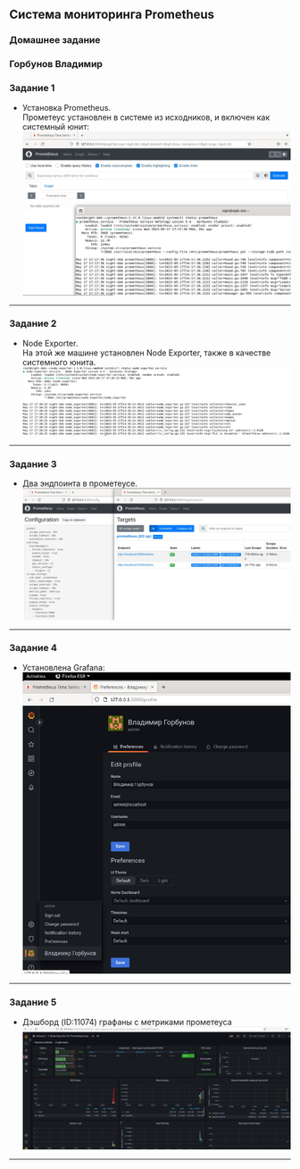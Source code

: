 ## Система мониторинга Prometheus 
### Домашнее задание 
### Горбунов Владимир


### Задание 1 
- Установка Prometheus.<br>
Прометеус установлен в системе из исходников, и включен как системный юнит:<br>
![](img/9-4-1.jpg)
---
### Задание 2
- Node Exporter.<br>
На этой же машине установлен Node Exporter, также в качестве системного юнита. <br>
![](img/9-4-2.jpg)
---
### Задание 3
- Два эндпоинта в прометеусе. <br>
![](img/9-4-3.jpg)
---
### Задание 4
- Установлена Grafana:<br>
![](img/9-4-4.png)
---
### Задание 5
- Дэшборд (ID:11074) графаны с метриками прометеуса<br>
![](img/9-4-5.jpg)
---